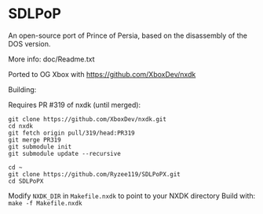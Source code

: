# SDLPoP
An open-source port of Prince of Persia, based on the disassembly of the DOS version.

More info: doc/Readme.txt

Ported to OG Xbox with https://github.com/XboxDev/nxdk

Building:

Requires PR #319 of nxdk (until merged):
```
git clone https://github.com/XboxDev/nxdk.git
cd nxdk
git fetch origin pull/319/head:PR319
git merge PR319
git submodule init
git submodule update --recursive
```

```
cd ~
git clone https://github.com/Ryzee119/SDLPoPX.git
cd SDLPoPX
```
Modify `NXDK_DIR` in `Makefile.nxdk` to point to your NXDK directory
Build with:
`make -f Makefile.nxdk`
